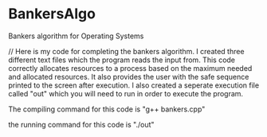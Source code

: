 # BankersAlgo
Bankers algorithm for Operating Systems

// Here is my code for completing the bankers algorithm. I created three different text files which the program reads the input from. This code correctly allocates resources to a process based on the maximum needed and allocated resources. It also provides the user with the safe sequence printed to the screen after execution. I also created a seperate execution file called "out" which you will need to run in order to execute the program.

The compiling command for this code is "g++ bankers.cpp"

the running command for this code is "./out"
